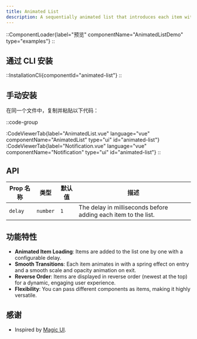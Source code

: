 ```yaml
---
title: Animated List
description: A sequentially animated list that introduces each item with a timed delay, perfect for displaying notifications or events on your landing page.
---
```


::ComponentLoader{label="预览" componentName="AnimatedListDemo" type="examples"}
::

## 通过 CLI 安装

::InstallationCli{componentId="animated-list"}
::

## 手动安装

在同一个文件中，复制并粘贴以下代码：

::code-group

:CodeViewerTab{label="AnimatedList.vue" language="vue" componentName="AnimatedList" type="ui" id="animated-list"}
:CodeViewerTab{label="Notification.vue" language="vue" componentName="Notification" type="ui" id="animated-list"}
::

## API

| Prop 名称 | 类型     | 默认值 | 描述                                                           |
| --------- | -------- | ------ | -------------------------------------------------------------- |
| `delay`   | `number` | `1`    | The delay in milliseconds before adding each item to the list. |

## 功能特性

- **Animated Item Loading**: Items are added to the list one by one with a configurable delay.
- **Smooth Transitions**: Each item animates in with a spring effect on entry and a smooth scale and opacity animation on exit.
- **Reverse Order**: Items are displayed in reverse order (newest at the top) for a dynamic, engaging user experience.
- **Flexibility**: You can pass different components as items, making it highly versatile.

## 感谢

- Inspired by [Magic UI](https://magicui.design/docs/components/animated-list).
